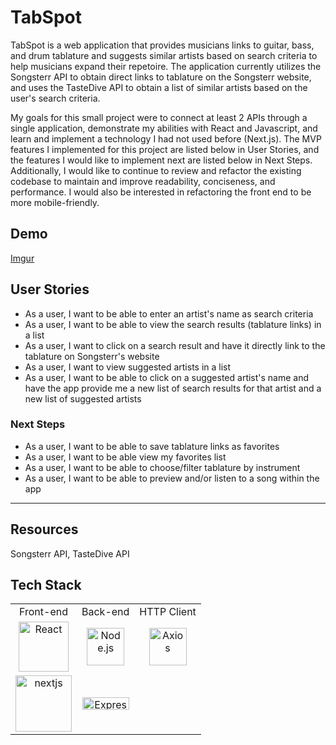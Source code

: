 # TabSpot
TabSpot is a web application that provides musicians links to guitar, bass, and drum tablature and suggests similar artists based on search criteria to help musicians expand their repetoire. The application currently utilizes the Songsterr API to obtain direct links to tablature on the Songsterr website, and uses the TasteDive API to obtain a list of similar artists based on the user's search criteria.

My goals for this small project were to connect at least 2 APIs through a single application, demonstrate my abilities with React and Javascript, and learn and implement a technology I had not used before (Next.js). The MVP features I implemented for this project are listed below in User Stories, and the features I would like to implement next are listed below in Next Steps. Additionally, I would like to continue to review and refactor the existing codebase to maintain and improve readability, conciseness, and performance.  I would also be interested in refactoring the front end to be more mobile-friendly.

## Demo
[Imgur](https://i.imgur.com/sVO0Rsc.gif)

## User Stories
- As a user, I want to be able to enter an artist's name as search criteria
- As a user, I want to be able to view the search results (tablature links) in a list
- As a user, I want to click on a search result and have it directly link to the tablature on Songsterr's website
- As a user, I want to view suggested artists in a list
- As a user, I want to be able to click on a suggested artist's name and have the app provide me a new list of search results for that artist and a new list of suggested artists

### Next Steps
- As a user, I want to be able to save tablature links as favorites
- As a user, I want to be able view my favorites list
- As a user, I want to be able to choose/filter tablature by instrument
- As a user, I want to be able to preview and/or listen to a song within the app

- - - -
## Resources  
 Songsterr API, TasteDive API
## Tech Stack
<table>
  <tr>
  </tr>
  <tr>
    <td align="center">Front-end</td>
    <td align="center">Back-end</td>
    <td align="center">HTTP Client</td>
  </tr>
  <tr>
    <td align="center"><img src="https://upload.wikimedia.org/wikipedia/commons/thumb/a/a7/React-icon.svg/1280px-React-icon.svg.png" alt="React" title="React" width="80px"></td>
    <td align="center"><img src="https://upload.wikimedia.org/wikipedia/commons/thumb/d/d9/Node.js_logo.svg/1280px-Node.js_logo.svg.png" alt="Node.js" title="Node.js" width="60px"></td>
    <td align="center"><img src="https://user-images.githubusercontent.com/8939680/57233884-20344080-6fe5-11e9-8df3-0df1282e1574.png" alt="Axios" title="Axios" width="60px"></td>
  </tr>
  <tr>
    <td align="center"><img src="https://camo.githubusercontent.com/3125421b59f34245dbc184aa00ce8491938631d3/68747470733a2f2f7265732e636c6f7564696e6172792e636f6d2f7a6569742d696e632f696d6167652f75706c6f61642f66726f6e742f6c6f676f732f6e6578742d626c61636b2e706e67" alt="nextjs" title="nextjs" width="90px"></td>
    <td align="center"><img src="https://buttercms.com/static/images/tech_banners/ExpressJS.png" alt="Express" title="Express" width="75px" height="20px"></td>
  </tr>
</table>
